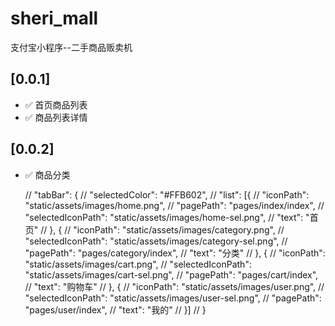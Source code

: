 <!--
 * @Author: sheri 13580370252@163.com
 * @Date: 2023-02-14 18:38:30
 * @LastEditors: sheri 13580370252@163.com
 * @LastEditTime: 2023-03-02 16:04:58
 * @FilePath: /sheri_mall/README.md
-->
# sheri_mall
支付宝小程序--二手商品贩卖机

## [0.0.1]
- ✅ 首页商品列表
- ✅ 商品列表详情

## [0.0.2]
- ✅ 商品分类

  // "tabBar": {
	// 	"selectedColor": "#FFB602",
  //   "list": [{
	// 		"iconPath": "static/assets/images/home.png",
  //     "pagePath": "pages/index/index",
	// 		"selectedIconPath": "static/assets/images/home-sel.png",
  //     "text": "首页"
  //   }, {
	// 		"iconPath": "static/assets/images/category.png",
	// 		"selectedIconPath": "static/assets/images/category-sel.png",
  //     "pagePath": "pages/category/index",
  //     "text": "分类"
  //   }, {
	// 		"iconPath": "static/assets/images/cart.png",
	// 		"selectedIconPath": "static/assets/images/cart-sel.png",
  //     "pagePath": "pages/cart/index",
  //     "text": "购物车"
  //   }, {
	// 		"iconPath": "static/assets/images/user.png",
	// 		"selectedIconPath": "static/assets/images/user-sel.png",
  //     "pagePath": "pages/user/index",
  //     "text": "我的"
  //   }]
  // }